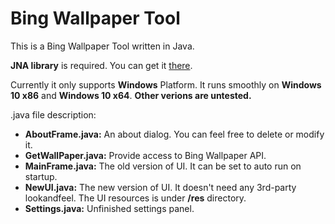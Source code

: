 # Bing Wallpaper Tool

This is a Bing Wallpaper Tool written in Java.

**JNA library** is required. You can get it [there][1].

Currently it only supports **Windows** Platform. It runs smoothly on **Windows 10 x86** and **Windows 10 x64**. **Other verions are untested.**

.java file description:

 - **AboutFrame.java:** An about dialog. You can feel free to delete or modify it.
 - **GetWallPaper.java:** Provide access to Bing Wallpaper API.
 - **MainFrame.java:** The old version of UI. It can be set to auto run on startup.
 - **NewUI.java:** The new version of UI. It doesn't need any 3rd-party lookandfeel. The UI resources is under **/res** directory.
 - **Settings.java:** Unfinished settings panel.

  [1]: https://github.com/java-native-access/jna
